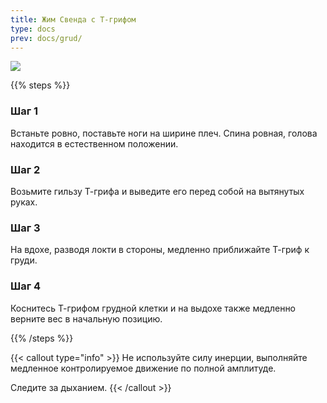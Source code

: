 ```yaml
---
title: Жим Свенда с Т-грифом
type: docs
prev: docs/grud/
---
```

![](https://github.com/user-attachments/assets/a58fff9f-0148-45c2-b9b9-0dd5d602cf89)


{{% steps %}}

### Шаг 1
Встаньте ровно, поставьте ноги на ширине плеч. Спина ровная, голова находится в естественном положении.

### Шаг 2
Возьмите гильзу Т-грифа и выведите его перед собой на вытянутых руках.

### Шаг 3
На вдохе, разводя локти в стороны, медленно приближайте Т-гриф к груди.

### Шаг 4
Коснитесь Т-грифом грудной клетки и на выдохе также медленно верните вес в начальную позицию. 

{{% /steps %}}

{{< callout type="info" >}}
Не используйте силу инерции, выполняйте медленное контролируемое движение по полной амплитуде.

﻿﻿Следите за дыханием.
{{< /callout >}}
